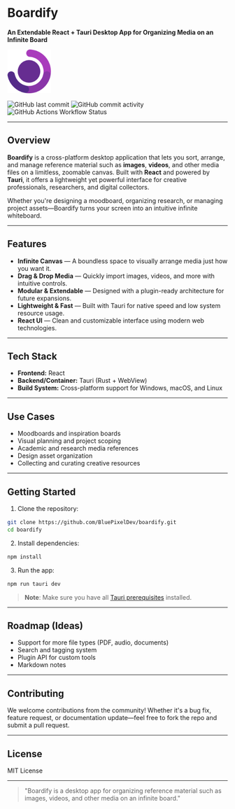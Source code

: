# Boardify

**An Extendable React + Tauri Desktop App for Organizing Media on an Infinite Board**

<img src="https://github.com/BluePixelDev/boardify/blob/main/app-icon.png" width="100" height="100" alt="Boardify Icon">

![GitHub last commit](https://img.shields.io/github/last-commit/bluepixeldev/boardify)
![GitHub commit activity](https://img.shields.io/github/commit-activity/m/BluePixelDev/boardify)
![GitHub Actions Workflow Status](https://img.shields.io/github/actions/workflow/status/bluepixeldev/boardify/build-test.yml)

---

## Overview

**Boardify** is a cross-platform desktop application that lets you sort, arrange, and manage reference material such as **images**, **videos**, and other media files on a limitless, zoomable canvas. Built with **React** and powered by **Tauri**, it offers a lightweight yet powerful interface for creative professionals, researchers, and digital collectors.

Whether you're designing a moodboard, organizing research, or managing project assets—Boardify turns your screen into an intuitive infinite whiteboard.

---

## Features

- **Infinite Canvas** — A boundless space to visually arrange media just how you want it.
- **Drag & Drop Media** — Quickly import images, videos, and more with intuitive controls.
- **Modular & Extendable** — Designed with a plugin-ready architecture for future expansions.
- **Lightweight & Fast** — Built with Tauri for native speed and low system resource usage.
- **React UI** — Clean and customizable interface using modern web technologies.

---

## Tech Stack

- **Frontend:** React
- **Backend/Container:** Tauri (Rust + WebView)
- **Build System:** Cross-platform support for Windows, macOS, and Linux

---

## Use Cases

- Moodboards and inspiration boards
- Visual planning and project scoping
- Academic and research media references
- Design asset organization
- Collecting and curating creative resources

---

## Getting Started

1. Clone the repository:

```bash
git clone https://github.com/BluePixelDev/boardify.git
cd boardify
```

2. Install dependencies:

```bash
npm install
```

3. Run the app:

```bash
npm run tauri dev
```

> **Note**: Make sure you have all [Tauri prerequisites](https://tauri.app/v1/guides/getting-started/prerequisites) installed.

---

## Roadmap (Ideas)

- Support for more file types (PDF, audio, documents)
- Search and tagging system
- Plugin API for custom tools
- Markdown notes

---

## Contributing

We welcome contributions from the community! Whether it's a bug fix, feature request, or documentation update—feel free to fork the repo and submit a pull request.

---

## License

MIT License

---

> "Boardify is a desktop app for organizing reference material such as images, videos, and other media on an infinite board."

